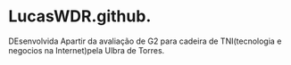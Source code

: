 # LucasWDR.github.
DEsenvolvida Apartir da avaliação de G2 para cadeira de TNI(tecnologia e negocios na Internet)pela Ulbra de Torres.
